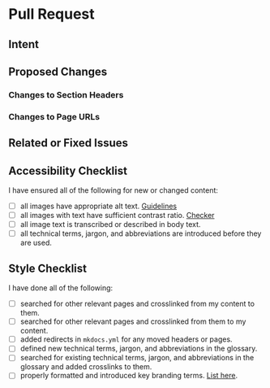 # Pull Request

## Intent
<!-- Describe the intent of the changes. -->

## Proposed Changes
<!-- Provide specific details of what is changing. -->

### Changes to Section Headers
<!-- Write down which headers have changed.
old-header -> new-header
-->

### Changes to Page URLs
<!-- Write down which pages have changed.
old/page.md -> new/page.md
-->

## Related or Fixed Issues
<!-- Examples:
Fixes #123
Related to #101
-->

## Accessibility Checklist

I have ensured all of the following for new or changed content:

- [ ] all images have appropriate alt text. [Guidelines](https://www.wcag.com/blog/good-alt-text-bad-alt-text-making-your-content-perceivable/)
- [ ] all images with text have sufficient contrast ratio. [Checker](https://webaim.org/resources/contrastchecker/)
- [ ] all image text is transcribed or described in body text.
- [ ] all technical terms, jargon, and abbreviations are introduced before they are used.

## Style Checklist

I have done all of the following:

- [ ] searched for other relevant pages and crosslinked from my content to them.
- [ ] searched for other relevant pages and crosslinked from them to my content.
- [ ] added redirects in `mkdocs.yml` for any moved headers or pages.
- [ ] defined new technical terms, jargon, and abbreviations in the glossary.
- [ ] searched for existing technical terms, jargon, and abbreviations in the glossary and added crosslinks to them.
- [ ] properly formatted and introduced key branding terms. [List here](https://docs.rc.uab.edu/contributing/contributor_guide#terminology).
